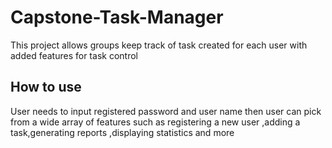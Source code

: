 # Capstone-Task-Manager
This project allows groups keep track of task created for each user with added features for task control
## How to use
User needs to input registered password and user name then user can pick from a wide array of features 
such as registering a new user ,adding a task,generating reports ,displaying statistics and more

